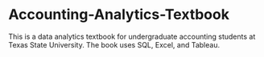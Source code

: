 # Accounting-Analytics-Textbook
This is a data analytics textbook for undergraduate accounting students at Texas State University. The book uses SQL, Excel, and Tableau.
